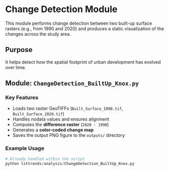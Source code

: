 # Change Detection Module

This module performs change detection between two built-up surface rasters (e.g., from 1990 and 2020) and produces a static visualization of the changes across the study area.

## Purpose

It helps detect how the spatial footprint of urban development has evolved over time.

## Module: `ChangeDetection_BuiltUp_Knox.py`

### Key Features

- Loads two raster GeoTIFFs (`Built_Surface_1990.tif`, `Built_Surface_2020.tif`)
- Handles nodata values and ensures alignment
- Computes the **difference raster** (`2020 - 1990`)
- Generates a **color-coded change map**
- Saves the output PNG figure to the `outputs/` directory

### Example Usage

```python
# Already handled within the script
python lsttrends/analysis/ChangeDetection_BuiltUp_Knox.py
```